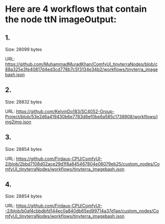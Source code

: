 # Here are 4 workflows that contain the node ttN imageOutput:

## 1. 

Size: 28099 bytes

URL: https://github.com/MuhammadMuradKhan/ComfyUI_tinyterraNodes/blob/c88a325e3fe40817d4ed3cd778b7c5f3134e34b2/workflows/tinyterra_imagebash.json

## 2. 

Size: 28832 bytes

URL: https://github.com/KelvinDo183/SC4052-Group-Project/blob/53e2d6a419430b6e7783d6ef0be6a585c1738908/workflows/img2img.json

## 3. 

Size: 28854 bytes

URL: https://github.com/Firdaus-CPU/ComfyUI-2/blob/2bbd7108d02ace29d1f8a845467804e06079eb25/custom_nodes/ComfyUI_tinyterraNodes/workflows/tinyterra_imagebash.json

## 4. 

Size: 28854 bytes

URL: https://github.com/Firdaus-CPU/ComfyUI--2/blob/b0af4cbbdbfd144ec0a840db65ed99714a37d1ae/custom_nodes/ComfyUI_tinyterraNodes/workflows/tinyterra_imagebash.json

